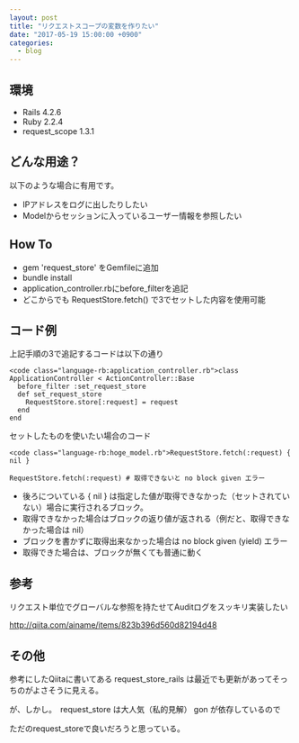 ```yaml
---
layout: post
title: "リクエストスコープの変数を作りたい"
date: "2017-05-19 15:00:00 +0900"
categories: 
  - blog
---
```

## 環境

* Rails 4.2.6
* Ruby 2.2.4
* request_scope 1.3.1

## どんな用途？

以下のような場合に有用です。  


* IPアドレスをログに出したりしたい
* Modelからセッションに入っているユーザー情報を参照したい

## How To

* gem 'request_store'  をGemfileに追加
* bundle install
* application_controller.rbにbefore_filterを追記
* どこからでも RequestStore.fetch() で3でセットした内容を使用可能

## コード例

上記手順の3で追記するコードは以下の通り  

```
<code class="language-rb:application_controller.rb">class ApplicationController < ActionController::Base
  before_filter :set_request_store
  def set_request_store
    RequestStore.store[:request] = request
  end
end
````


セットしたものを使いたい場合のコード  

```
<code class="language-rb:hoge_model.rb">RequestStore.fetch(:request) { nil }

RequestStore.fetch(:request) # 取得できないと no block given エラー
````


* 後ろについている { nil } は指定した値が取得できなかった（セットされていない）場合に実行されるブロック。
* 取得できなかった場合はブロックの返り値が返される（例だと、取得できなかった場合は nil）
* ブロックを書かずに取得出来なかった場合は no block given (yield) エラー
* 取得できた場合は、ブロックが無くても普通に動く

## 参考

リクエスト単位でグローバルな参照を持たせてAuditログをスッキリ実装したい  

<a href="http://qiita.com/ainame/items/823b396d560d82194d48">http://qiita.com/ainame/items/823b396d560d82194d48  

## その他

参考にしたQiitaに書いてある request_store_rails は最近でも更新があってそっちのがよさそうに見える。  

が、しかし。　request_store は大人気（私的見解） gon が依存しているので  

ただのrequest_storeで良いだろうと思っている。  

